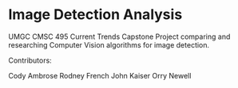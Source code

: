 # Image Detection Analysis
UMGC CMSC 495 Current Trends Capstone Project comparing and researching Computer Vision algorithms for image detection.

Contributors:

Cody Ambrose
Rodney French
John Kaiser
Orry Newell
